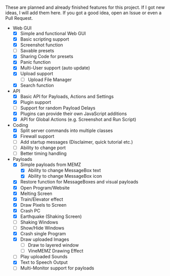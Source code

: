 These are planned and already finished features for this project.
If I got new ideas, I will add them here. If you got a good idea, open an Issue or even a Pull Request.

 - Web GUI
	- [x] Simple and functional Web GUI
	- [x] Basic scripting support
	- [x] Screenshot function
	- [ ] Savable presets
	- [x] Sharing Code for presets
	- [x] Panic function
	- [x] Multi-User support (auto update)
	- [x] Upload support
		- [ ] Upload File Manager
	- [x] Search function
 - API
	- [x] Basic API for Payloads, Actions and Settings
	- [x] Plugin support
	- [ ] Support for random Payload Delays
	- [x] Plugins can provide their own JavaScript additions
	- [x] API for Global Actions (e.g. Screenshot and Run Script)
 - Coding
	- [x] Split server commands into multiple classes
	- [x] Firewall support
	- [ ] Add startup messages (Disclaimer, quick tutorial etc.)
	- [ ] Ability to change port
	- [ ] Better timing handling
 - Payloads
	- [x] Simple payloads from MEMZ
		- [x] Ability to change MessageBox text
		- [x] Ability to change MessageBox icon
	- [x] Restore function for MessageBoxes and visual payloads
	- [x] Open Program/Website
	- [x] Melting Screen
	- [x] Train/Elevator effect
	- [x] Draw Pixels to Screen
	- [x] Crash PC
	- [x] Earthquake (Shaking Screen)
	- [ ] Shaking Windows
	- [ ] Show/Hide Windows
	- [x] Crash single Program
	- [x] Draw uploaded Images
		- [ ] Draw to layered window
		- [ ] VineMEMZ Drawing Effect
	- [ ] Play uploaded Sounds
	- [x] Text to Speech Output
	- [ ] Multi-Monitor support for payloads
